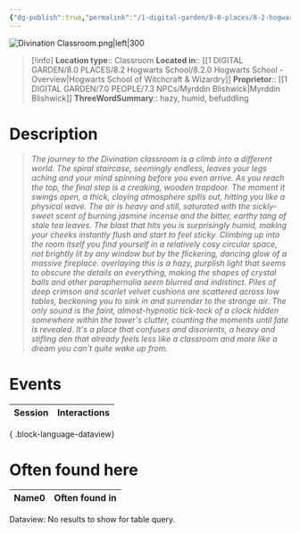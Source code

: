 ```yaml
---
{"dg-publish":true,"permalink":"/1-digital-garden/8-0-places/8-2-hogwarts-school/8-2-11-divination-tower/","tags":["#place","hogwarts","classroom"]}
---
```


![Divination Classroom.png|left|300](/img/user/1%20DIGITAL%20GARDEN/8.0%20PLACES/Location%20Shots/Divination%20Classroom.png)
>[!info]
>**Location type**::  Classroom
>**Located in**:: [[1 DIGITAL GARDEN/8.0 PLACES/8.2 Hogwarts School/8.2.0 Hogwarts School - Overview\|Hogwarts School of Witchcraft & Wizardry]]
>**Proprietor**:: [[1 DIGITAL GARDEN/7.0 PEOPLE/7.3 NPCs/Myrddin Blishwick\|Myrddin Blishwick]]
>**ThreeWordSummary**:: hazy, humid, befuddling 

# Description
>*The journey to the Divination classroom is a climb into a different world. The spiral staircase, seemingly endless, leaves your legs aching and your mind spinning before you even arrive. As you reach the top, the final step is a creaking, wooden trapdoor. The moment it swings open, a thick, cloying atmosphere spills out, hitting you like a physical wave.*
>*The air is heavy and still, saturated with the sickly-sweet scent of burning jasmine incense and the bitter, earthy tang of stale tea leaves. The blast that hits you is surprisingly humid, making your cheeks instantly flush and start to feel sticky.* 
>*Climbing up into the room itself you find yourself in a relatively cosy circular space, not brightly lit by any window but by the flickering, dancing glow of a massive fireplace. overlaying this is a hazy, purplish light that seems to obscure the details on everything, making the shapes of crystal balls and other paraphernalia seem blurred and indistinct. Piles of deep crimson and scarlet velvet cushions are scattered across low tables, beckoning you to sink in and surrender to the strange air.* 
>*The only sound is the faint, almost-hypnotic tick-tock of a clock hidden somewhere within the tower's clutter, counting the moments until fate is revealed.* 
>*It's a place that confuses and disorients, a heavy and stifling den that already feels less like a classroom and more like a dream you can't quite wake up from.*

# Events

| Session | Interactions |
| ------- | ------------ |

{ .block-language-dataview}

# Often found here

<div><table class="dataview table-view-table"><thead class="table-view-thead"><tr class="table-view-tr-header"><th class="table-view-th"><span>Name</span><span class="dataview small-text">0</span></th><th class="table-view-th"><span>Often found in</span></th></tr></thead><tbody class="table-view-tbody"></tbody></table><div class="dataview dataview-error-box"><p class="dataview dataview-error-message">Dataview: No results to show for table query.</p></div></div>
